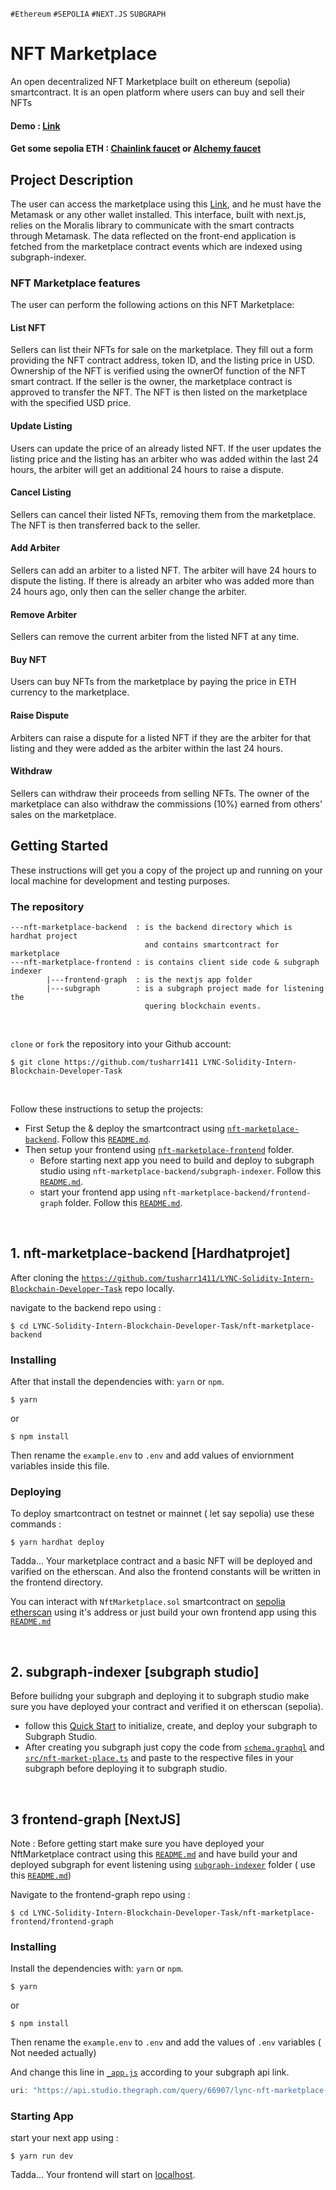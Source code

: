 `#Ethereum` `#SEPOLIA` `#NEXT.JS` `SUBGRAPH`

# NFT Marketplace

An open decentralized NFT Marketplace built on ethereum (sepolia) smartcontract. It is an open platform where users can buy and sell their NFTs

#### Demo : [Link](<https://lync-nft-marketplace.vercel.app/)>)

#### Get some sepolia ETH : [Chainlink faucet](https://faucets.chain.link/sepolia) or [Alchemy faucet](https://www.alchemy.com/faucets/ethereum-sepolia)


## Project Description
The user can access the marketplace using this [Link](https://lync-nft-marketplace.vercel.app/), and he must have the Metamask or any other wallet installed. This interface, built with next.js, relies on the Moralis library to communicate with the smart contracts through Metamask. The data reflected on the front-end application is fetched from the marketplace contract events which are indexed using subgraph-indexer.




### NFT Marketplace features
The user can perform the following actions on this NFT Marketplace:


#### List NFT
Sellers can list their NFTs for sale on the marketplace. They fill out a form providing the NFT contract address, token ID, and the listing price in USD. Ownership of the NFT is verified using the ownerOf function of the NFT smart contract. If the seller is the owner, the marketplace contract is approved to transfer the NFT. The NFT is then listed on the marketplace with the specified USD price.

#### Update Listing
Users can update the price of an already listed NFT. If the user updates the listing price and the listing has an arbiter who was added within the last 24 hours, the arbiter will get an additional 24 hours to raise a dispute.

#### Cancel Listing
Sellers can cancel their listed NFTs, removing them from the marketplace. The NFT is then transferred back to the seller.

#### Add Arbiter
Sellers can add an arbiter to a listed NFT. The arbiter will have 24 hours to dispute the listing. If there is already an arbiter who was added more than 24 hours ago, only then can the seller change the arbiter.

#### Remove Arbiter
Sellers can remove the current arbiter from the listed NFT at any time.

#### Buy NFT
Users can buy NFTs from the marketplace by paying the price in ETH currency to the marketplace.

#### Raise Dispute
Arbiters can raise a dispute for a listed NFT if they are the arbiter for that listing and they were added as the arbiter within the last 24 hours.

#### Withdraw
Sellers can withdraw their proceeds from selling NFTs. The owner of the marketplace can also withdraw the commissions (10%) earned from others' sales on the marketplace.




## Getting Started

These instructions will get you a copy of the project up and running on your local machine for development and testing purposes.


### The repository


```
---nft-marketplace-backend  : is the backend directory which is hardhat project 
                              and contains smartcontract for marketplace
---nft-marketplace-frontend : is contains client side code & subgraph indexer
        |---frontend-graph  : is the nextjs app folder
        |---subgraph        : is a subgraph project made for listening the 
                              quering blockchain events.
```

<br>

 `clone` or `fork` the repository into your Github account:


```
$ git clone https://github.com/tusharr1411 LYNC-Solidity-Intern-Blockchain-Developer-Task
```

<br>

Follow these instructions to setup the projects:
* First Setup the & deploy the smartcontract using  [`nft-marketplace-backend`](https://github.com/tusharr1411/LYNC-Solidity-Intern-Blockchain-Developer-Task/tree/main/nft-marketplace-backend). Follow this [`README.md`](https://github.com/tusharr1411/LYNC-Solidity-Intern-Blockchain-Developer-Task/blob/main/nft-marketplace-backend/README.md ).
* Then setup your frontend using [`nft-marketplace-frontend`](https://github.com/tusharr1411/LYNC-Solidity-Intern-Blockchain-Developer-Task/tree/main/nft-marketplace-frontend) folder.
    * Before starting next app you need to build and deploy to subgraph studio using `nft-marketplace-backend/subgraph-indexer`. Follow this [`README.md`](https://github.com/tusharr1411/LYNC-Solidity-Intern-Blockchain-Developer-Task/blob/main/nft-marketplace-frontend/subgraph-indexer/README.md ).
    * start your frontend app using `nft-marketplace-backend/frontend-graph` folder. Follow this [`README.md`](https://github.com/tusharr1411/LYNC-Solidity-Intern-Blockchain-Developer-Task/blob/main/nft-marketplace-frontend/frontend-graph/README.md).

<br>













## 1. nft-marketplace-backend [Hardhatprojet]


After cloning the [`https://github.com/tusharr1411/LYNC-Solidity-Intern-Blockchain-Developer-Task`](https://github.com/tusharr1411/LYNC-Solidity-Intern-Blockchain-Developer-Task) repo locally.

navigate to the backend repo using : 

```
$ cd LYNC-Solidity-Intern-Blockchain-Developer-Task/nft-marketplace-backend
```


### Installing

After that install the dependencies with:  `yarn` or `npm`.

```
$ yarn
```
or 
```
$ npm install
```

Then rename the `example.env` to `.env` and add values of enviornment variables inside this file.

### Deploying

To deploy smartcontract on testnet or mainnet ( let say sepolia) use these commands :

```
$ yarn hardhat deploy
```

Tadda... Your marketplace contract and a basic NFT will be deployed and varified on the etherscan. And also the frontend constants will be written in the frontend directory.

You can interact with `NftMarketplace.sol` smartcontract on [sepolia etherscan](https://sepolia.etherscan.io/) using it's address or just build your own frontend app using this [`README.md`](https://github.com/tusharr1411/LYNC-Solidity-Intern-Blockchain-Developer-Task/blob/main/nft-marketplace-frontend/frontend-graph/README.md)







<br>







## 2. subgraph-indexer [subgraph studio]



Before builidng your subgraph and deploying it to subgraph studio make sure you have deployed your contract and verified it on etherscan (sepolia). 



* follow this [Quick Start](https://thegraph.com/docs/en/quick-start/) to initialize, create, and deploy your subgraph to Subgraph Studio.
* After creating you subgraph just copy the code from [`schema.graphql`](link) and [`src/nft-market-place.ts`]() and paste to the respective files in your subgraph before deploying it to subgraph studio.

<br>











## 3 frontend-graph  [NextJS]


Note : Before getting start make sure you have deployed your NftMarketplace contract using this [`README.md`](https://github.com/tusharr1411/LYNC-Solidity-Intern-Blockchain-Developer-Task/blob/main/nft-marketplace-backend/README.md) and have build your and deployed subgraph for event listening using [`subgraph-indexer`](https://github.com/tusharr1411/LYNC-Solidity-Intern-Blockchain-Developer-Task/tree/main/nft-marketplace-frontend/subgraph-indexer) folder ( use this [`README.md`](https://github.com/tusharr1411/LYNC-Solidity-Intern-Blockchain-Developer-Task/blob/main/nft-marketplace-frontend/subgraph-indexer/README.md))




Navigate to the frontend-graph repo using : 

```
$ cd LYNC-Solidity-Intern-Blockchain-Developer-Task/nft-marketplace-frontend/frontend-graph
```


### Installing

Install the dependencies with:  `yarn` or `npm`.

```
$ yarn
```
or 
```
$ npm install
```

Then rename the `example.env` to `.env` and add the values of `.env` variables ( Not needed actually)

And change this line in [`_app.js`](https://github.com/tusharr1411/LYNC-Solidity-Intern-Blockchain-Developer-Task/blob/2302b4e01a0b52734bb8191b455c5ca57437d502/nft-marketplace-frontend/frontend-graph/pages/_app.js#L10) according to your subgraph api link.

```js
uri: "https://api.studio.thegraph.com/query/66907/lync-nft-marketplace-2024/version/latest",
```

### Starting App

start your next app using :

```
$ yarn run dev
```

Tadda... Your frontend will start on [localhost](http://localhost:3000/).
